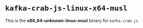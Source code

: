 # `kafka-crab-js-linux-x64-musl`

This is the **x86_64-unknown-linux-musl** binary for `kafka-crab-js`
